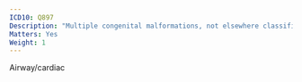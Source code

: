 ```yaml
---
ICD10: Q897
Description: "Multiple congenital malformations, not elsewhere classified"
Matters: Yes
Weight: 1
---
```

Airway/cardiac
